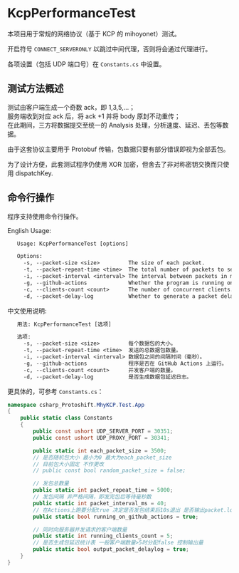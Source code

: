 # KcpPerformanceTest

本项目用于常规的网络协议（基于 KCP 的 mihoyonet）测试。

开启符号 `CONNECT_SERVERONLY` 以跳过中间代理，否则将会通过代理进行。

各项设置（包括 UDP 端口号）在 `Constants.cs` 中设置。

## 测试方法概述

测试由客户端生成一个奇数 ack，即 1,3,5,...；  
服务端收到对应 ack 后，将 ack +1 并将 body 原封不动重传；  
在此期间，三方将数据提交至统一的 Analysis 处理，分析速度、延迟、丢包等数据。

由于这套协议主要用于 Protobuf 传输，包数据只要有部分错误即视为全部丢包。

为了设计方便，此套测试程序仍使用 XOR 加密，但舍去了非对称密钥交换而只使用 dispatchKey.

## 命令行操作

程序支持使用命令行操作。

English Usage:

```txt
   Usage: KcpPerformanceTest [options]

   Options:
     -s, --packet-size <size>         The size of each packet.
     -t, --packet-repeat-time <time>  The total number of packets to send.
     -i, --packet-interval <interval> The interval between packets in milliseconds.
     -g, --github-actions             Whether the program is running on GitHub Actions.
     -c, --clients-count <count>      The number of concurrent clients.
     -d, --packet-delay-log           Whether to generate a packet delay log.
```

中文使用说明:

```txt
   用法: KcpPerformanceTest [选项]

   选项:
     -s, --packet-size <size>         每个数据包的大小。
     -t, --packet-repeat-time <time>  发送的总数据包数量。
     -i, --packet-interval <interval> 数据包之间的间隔时间（毫秒）。
     -g, --github-actions             程序是否在 GitHub Actions 上运行。
     -c, --clients-count <count>      并发客户端的数量。
     -d, --packet-delay-log           是否生成数据包延迟日志。
```

更具体的，可参考 `Constants.cs`：

```cs
namespace csharp_Protoshift.MhyKCP.Test.App
{
    public static class Constants
    {
        public const ushort UDP_SERVER_PORT = 30351;
        public const ushort UDP_PROXY_PORT = 30341;

        public static int each_packet_size = 3500;
        // 是否随机包大小 最小为0 最大为each_packet_size
        // 目前包大小固定 不作更改
        // public const bool random_packet_size = false;

        // 发包总数量
        public static int packet_repeat_time = 5000;
        // 发包间隔 非严格间隔，即发完包后等待毫秒数
        public static int packet_interval_ms = 40;
        // 在Actions上跑要分配true 决定是否发包结束后10s退出 是否输出packet.log到控制台
        public static bool running_on_github_actions = true;

        // 同时向服务器并发请求的客户端数量
        public static int running_clients_count = 5;
        // 是否生成包延迟统计表 一般客户端数量>5时分配false 控制输出量
        public static bool output_packet_delaylog = true;
    }
}
```
